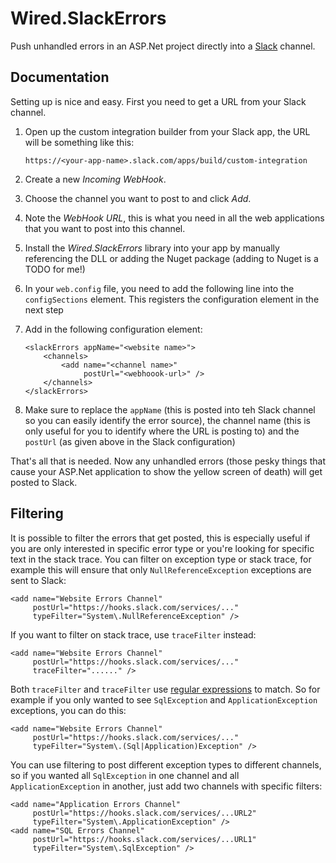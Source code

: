 # Wired.SlackErrors #

Push unhandled errors in an ASP.Net project directly into a [Slack](https://slack.com) channel.

## Documentation ##

Setting up is nice and easy. First you need to get a URL from your Slack channel.

1.  Open up the custom integration builder from your Slack app, the URL will be something like this:

        https://<your-app-name>.slack.com/apps/build/custom-integration

2.  Create a new _Incoming WebHook_.
3.  Choose the channel you want to post to and click _Add_.
4.  Note the _WebHook URL_, this is what you need in all the web applications that you want to post into this channel.
5.  Install the _Wired.SlackErrors_ library into your app by manually referencing the DLL or adding the Nuget package (adding to Nuget is a TODO for me!)
6.  In your `web.config` file, you need to add the following line into the `configSections` element. This registers the configuration element in the next step

    <section name="slackErrors" type="Wired.SlackErrors.Module.Configuration.SlackErrorsConfiguration, Wired.SlackErrors.Module" />

7.  Add in the following configuration element:

        <slackErrors appName="<website name>">
            <channels>
                <add name="<channel name>"
                     postUrl="<webhoook-url>" />
            </channels>
        </slackErrors>

8. Make sure to replace the `appName` (this is posted into teh Slack channel so you can easily identify the error source), the channel name (this is only useful for you to identify where the URL is posting to) and the `postUrl` (as given above in the Slack configuration)

That's all that is needed. Now any unhandled errors (those pesky things that cause your ASP.Net application to show the yellow screen of death) will get posted to Slack.

## Filtering ##

It is possible to filter the errors that get posted, this is especially useful if you are only interested in specific error type or you're looking for specific text in the stack trace. You can filter on exception type or stack trace, for example this will ensure that only `NullReferenceException` exceptions are sent to Slack:

    <add name="Website Errors Channel" 
         postUrl="https://hooks.slack.com/services/..." 
         typeFilter="System\.NullReferenceException" />

If you want to filter on stack trace, use `traceFilter` instead:

    <add name="Website Errors Channel" 
         postUrl="https://hooks.slack.com/services/..." 
         traceFilter="......" />

Both `traceFilter` and `traceFilter` use [regular expressions](https://msdn.microsoft.com/en-us/library/system.text.regularexpressions.regex(v=vs.110).aspx) to match. So for example if you only wanted to see `SqlException` and `ApplicationException` exceptions, you can do this:

    <add name="Website Errors Channel" 
         postUrl="https://hooks.slack.com/services/..." 
         typeFilter="System\.(Sql|Application)Exception" />

You can use filtering to post different exception types to different channels, so if you wanted all `SqlException` in one channel and all `ApplicationException` in another, just add two channels with specific filters:

    <add name="Application Errors Channel" 
         postUrl="https://hooks.slack.com/services/...URL2" 
         typeFilter="System\.ApplicationException" />
    <add name="SQL Errors Channel" 
         postUrl="https://hooks.slack.com/services/...URL1" 
         typeFilter="System\.SqlException" />
